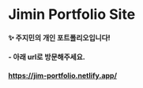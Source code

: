 # Jimin Portfolio Site

#### ✨ 주지민의 개인 포트폴리오입니다!
####   - 아래 url로 방문해주세요.
#### https://jim-portfolio.netlify.app/
